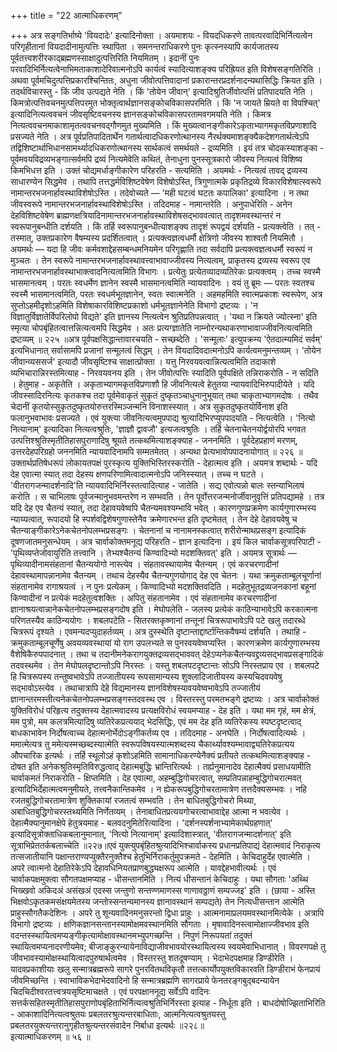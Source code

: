 +++
title = "22 आत्माधिकरणम्"

+++
अत्र सङ्गतिर्भाष्ये 'वियदादेः' इत्यादिनोक्ता । अयमाशयः - वियदधिकरणे तावत्परवादिभिर्नित्यत्वेन परिगृहीतानां वियदादीनामुत्पत्तिः स्थापिता । समनन्तराधिकरणे पुनः कृत्स्नस्यापि कार्यजातस्य पूर्वतत्त्वशरीरकाद्ब्रह्मणस्साक्षादुत्पत्तिरिति नियमितम् । इदानीं पुनः परवादिभिर्नित्यत्वेनाभिमताकाशादेरिवात्मनोऽपि कार्यत्वं स्यादित्याशङ्क्य परिह्रियत इति विशेषसङ्गतिरिति । अथवा पूर्वमचिदुत्पत्तिप्रकारश्चिन्तितः, अधुना जीवोत्पत्तिवादानां प्रकारान्तरप्रदर्शनादन्यथासिद्धिः क्रियत इति । तदर्थविचारस्तु - किं जीव उत्पद्यते नेति । किं 'तोयेन जीवान्' इत्यादिश्रुतिर्जीवोत्पत्तिं प्रतिपादयति नेति । किमत्रोत्पत्तिवचनमुत्पत्तिपरमुत भोक्तृत्वार्थज्ञानसङ्कोचविकासपरमिति । किं 'न जायते म्रियते वा विपश्चित्' इत्यादिनित्यत्ववचनं जीवसृष्टिवचनस्य ज्ञानसङ्कोचविकासपरतामवगमयति नेति । किमत्र नित्यत्ववचनमाकाशामृतत्ववचनवद्गौणमुत मुख्यमिति । किं मुख्यत्वानङ्गीकारेऽकृताभ्यागमकृतविप्रणाशादि प्रसज्यते नेति । अत्र पूर्वप्रतिपादितार्थेन गतार्थत्वादधिकरणोत्थानस्य नैरर्थक्यमाशङ्क्यैकदेशगतार्थत्वेऽपि तद्विशिष्टार्थाभिधानसामर्थ्यादधिकरणोत्थानस्य सार्थकत्वं समर्थयते - द्रव्यमिति । इयं तत्र चोदकस्याशङ्का - पूर्वमवयविद्रव्यभङ्गात्सर्वमपि द्रव्यं नित्यमेवेति कथितं, तेनाधुना पुनस्सूत्रकारो जीवस्य नित्यत्वं विशिष्य किमभिधत्त इति । उक्तं चोद्यमर्धाङ्गीकारेण परिहरति - सत्यमिति । अयमर्थः - नित्यत्वं तावद् द्रव्यस्य साधारण्येन सिद्धमेव । तथापि तत्तद्धर्मविशिष्टवेषेण विशेषोऽस्ति, त्रिगुणात्मके प्रकृतिद्रव्ये विकारविशेषात्स्वरूपे नामान्तरभजनार्हावस्थाविशेषोऽस्ति । तदेवोच्यते — 'मही घटत्वं घटतः कपालिका' इत्यादिना । न तथा जीवस्वरूपे नामान्तरभजनार्हावस्थाविशेषोऽस्ति । तदिदमाह - नामान्तरेति । अनुपाधेरिति - अनेन देहविशिष्टवेषेण ब्राह्मणक्षत्रियादिनामान्तरभजनार्हावस्थाविशेषसद्भाववत्वात् तादृशमवस्थान्तरं न स्वरूपानुबन्धीति दर्शयति । किं तर्हि स्वरूपानुबन्धीत्याशङ्क्य तादृशं रूपद्वयं दर्शयति - प्रत्यक्त्वेति । तत् - तस्मात्, उक्तप्रकारेण वैषम्यस्य प्रदर्शितत्वात् । प्रत्यक्त्वज्ञत्वधर्मौ क्षेत्रिणो जीवस्य शाश्वतौ नियमितौ । अयमर्थः — यदा हि जीवः कर्मवशाद्देहसम्बन्धमनियमेन परिगृह्णाति तदा सर्वदापि प्रत्यक्त्वज्ञत्वधर्मौ स्वरूपं न मुञ्चतः । तेन स्वरूपे नामान्तरभजनार्हावस्थावत्त्वाभावाज्जीवस्य नित्यत्वम्, प्राकृतस्य द्रव्यस्य स्वरूप एव नामान्तरभजनार्हावस्थाभाक्त्वादनित्यत्वमिति विभागः । प्रत्येतुः प्रत्येतव्यादव्यतिरेकः प्रत्यक्त्वम् । तच्च स्वस्मै भासमानत्वम् । परतः स्वधर्मेण ज्ञानेन स्वस्मै भासमानत्वमिति न्यायवादिनः । वयं तु ब्रूमः — परतः स्वतश्च स्वस्मै भासमानत्वमिति, परतः स्वधर्मभूतज्ञानेन, स्वतः स्वात्मनेति । अहमहमिति स्वात्मप्रकाशः स्वरूपेण, अत्र सुप्तोऽहमीदृशोऽहमिति विशेषाकारविशिष्टप्रकाशो धर्मभूतज्ञानेनेति विभागो द्रष्टव्यः । 'न विज्ञातुर्विज्ञातेर्विपरिलोपो विद्यते' इति ज्ञानस्य नित्यत्वेन श्रुतिप्रतिपन्नत्वात् । 'यथा न क्रियते ज्योत्स्ना' इति स्मृत्या चोपबृंहितत्वात्तन्नित्यत्वमपि सिद्धमेव । अतः प्रत्यग्ज्ञातेति नाम्नोरन्यथाकरणाभावाज्जीवनित्यत्वमिति द्रष्टव्यम् ॥ २२५ ॥अत्र पूर्वपक्षसिद्धान्तावारचयति - सच्छब्देति । 'सन्मूलाः' इत्युपक्रम्य 'ऐतदात्म्यमिदं सर्वम्' इत्यभिधानात् सर्वासामपि प्रजानां सन्मूलत्वं सिद्धम् । तेन वियदादिवदात्मनोऽपि कार्यत्वमनुमन्तव्यम् । 'तोयेन जीवान्व्यससर्ज' इत्यादौ जीवसृष्टिश्च साक्षात्प्रोक्ता । यत्तु निरवयवत्वान्नित्यत्वमिति तदाकाशे व्यभिचारान्निरस्तमित्याह - निरवयवनय इति । तेन जीवोत्पत्तिः स्यादिति पूर्वपक्षिते तन्निराकरोति - न सदिति । हेतुमाह - अकृतेति । अकृताभ्यागमकृतविप्रणाशौ हि जीवनित्यत्वे हेतुतया न्यायवादिभिरुपादीयेते । यदि जीवस्सादिरनित्यः कृतकश्च तदा पूर्वमेवाकृतं सुकृतं दुष्कृतञ्चाधुनानुभूयात् तथा चाकृताभ्यागमदोषः । तथैव चेदानीं कृतयोस्सुकृतदुष्कृतयोरुत्तरस्मिञ्जन्मनि विनाशस्स्यात् । अत्र सुकृतदुष्कृतयोर्विनाश इति फलानुभवाभावः प्रसज्यते । एवं युक्त्या जीवनित्यत्वमुपपाद्य श्रुत्यादिभिरप्युपपादयति - नित्यत्वेति । 'नित्यो नित्यानाम्' इत्यादिका नित्यत्वश्रुतिः, 'ज्ञाज्ञौ द्वावजौ' इत्यजत्वश्रुतिः । तर्हि चेतनाचेतनयोर्द्वयोरपि भगवत उत्पत्तिश्श्रुतिस्मृतीतिहासपुराणादिषु श्रूयते तत्कथमित्याशङ्क्याह - जननमिति । पूर्वदेहप्रहाणं मरणम्, उत्तरदेहपरिग्रहो जननमिति न्यायवादिनामपि सम्मतमेतत् । अन्यथा प्रेत्यभावोपपादनायोगात् ॥ २२६ ॥उक्तार्थप्रतिषेधरूपं लोकायतपक्षं पुरस्कृत्य युक्तिभिस्तिरस्करोति - देहात्मत्व इति । अयमत्र शब्दार्थः - यदि देह एवात्मा स्यात् तदा देहस्य क्षणपरिणामित्वादात्मनोऽपि जनिस्स्यात् । तच्च न घटते । 'वीतरागजन्मादर्शनादि'ति न्यायवादिभिर्निरस्तत्वादित्याह - जातेति । सद्य एवोत्पन्नो बालः स्तन्याभिलाषं करोति । स चाभिलाषः पूर्वजन्मानुभवमन्तरेण न सम्भवति । तेन पूर्वोत्तरजन्मनोर्जीवानुवृत्तिं प्रतिपद्यामहे । तत्र यदि देह एव चैतन्यं स्यात्, तदा देहावयवेष्वपि चैतन्यमवश्यम्भावि भवेत् । कारणगुणप्रक्रमेण कार्यगुणारम्भस्य न्याय्यत्वात्, रूपादयो हि स्पर्शवद्विशेषगुणास्तेनैव क्रमेणारभन्त इति दृष्टमेतत् । तेन देहे देहावयवेषु च चैतन्याङ्गीकारेऽनेकचेतनोपलम्भप्रसङ्गः । चेतनानां च नानामनस्कत्वात् शरीरोन्माथप्रसङ्ग इत्यादिकं दूषणजातमनुसन्धेयम् । अत्र चार्वाकोक्तमनूद्य परिहरति - ज्ञान इत्यादिना । इयं किल चार्वाकसूत्रपरिपाटी - 'पृथिव्यप्तेजोवायुरिति तत्त्वानि । तेभ्यश्चैतन्यं किण्वादिभ्यो मदशक्तिवत्' इति । अयमत्र सूत्रार्थः — पृथिव्यादीनामसंहतानां चैतन्ययोगो नास्त्येव । संहतावस्थायामेव चैतन्यम् । एवं करचरणादीनां देहावस्थामापन्नानामेव चैतन्यम् । तथाच देहस्यैव चैतन्यगुणयोगाद् देह एव चेतनः । यथा क्रमुकताम्बूलचूर्णानां संहतानामेव रागाश्रयत्वं । न पुनः प्रत्येकम् । किण्वादिभ्यो मदशक्तिवदिति । मदहेतुभूतद्रव्यजनकानां बहूनां किण्वादीनां न प्रत्येकं मदहेतुत्वशक्तिः । अपितु संहतानामेव । एवं संहतानामेव करचरणादीनां ज्ञानाश्रयत्वान्नानेकचेतनोपलम्भप्रसङ्गदोष इति । मेघोपलेति - जलस्य प्रत्येकं काठिन्याभावेऽपि करकात्मना परिणतस्यैव काठिन्ययोगः । शबलपटेति - सितरक्तकृष्णानां तन्तूनां चित्ररूपाभावेऽपि पटे खलु तदारब्धे चित्ररूपं दृश्यते । एवमन्यदप्युदाहर्तव्यम् । अत्र दुस्स्थेति दृष्टान्ताद्दार्ष्टान्तिकवैषम्यं दर्शयति । तथाहि - क्रमुकताम्बूलचूर्णेषु अवयव्यवस्थायां यो राग उपलभ्यते स पुनरवयवेष्वप्यस्ति । कारणक्रमेण कार्यगुणारम्भस्य वैशेषिकैरुपपादनात् । तथा च तदानीमनेकरागयुक्तद्रव्यसद्भाववत् देहेऽप्यनेकचैतन्यवद्द्रव्यसद्भावप्रसङ्गादिकं तदवस्थमेव । तेन मेघोपलदृष्टान्तोऽपि निरस्तः । यस्तु शबलपटदृष्टान्तः सोऽपि निरस्तप्राय एव । शबलपटे हि चित्ररूपस्य तन्तुष्वभावेऽपि तज्जातीयस्य रूपसामान्यस्य शुक्लादिजातीयस्य कस्यचिदवयवेषु सद्भावोऽस्त्येव । तथाचात्रापि देहे विद्यमानस्य ज्ञानविशेषस्यावयवेष्वभावेऽपि तज्जातीयं ज्ञानान्तरमस्तीत्यनेकचेतनोपलम्भप्रसङ्गस्तदवस्थ एव । विस्तरस्तु परमतभङ्गे द्रष्टव्यः । अत्र चार्वाकोक्तं युक्तिविरोधं परिहृत्य तदुक्तस्य देहात्मवादस्य प्रत्यक्षविरोधं स्वयमप्याह - देह इति । यथा मम गृहं, मम क्षेत्रं, मम पुत्रो, मम कलत्रमित्यादिषु व्यतिरेकप्रत्ययाद् भेदसिद्धिः, एवं मम देह इति व्यतिरेकस्य स्पष्टदृष्टत्वाद् बाधकाभावेन निर्दोषत्वाच्च देहात्मनोर्भेदोऽङ्गीकर्तव्य एव । तदिदमाह - अनघेति । निर्दोषत्वादित्यर्थः । ममात्मेत्यत्र तु ममेत्यस्मच्छब्दस्यात्मेति स्वरूपविषयस्यात्मशब्दस्य चैकार्थ्यावश्यम्भावाद्व्यतिरेकप्रत्यय औपचारिक इत्यर्थः । तर्हि स्थूलोऽहं कृशोऽहमिति सामानाधिकरण्येनैक्यं प्रतीयते तत्कथमित्याशङ्क्याह - दोषत इति अनेकश्रुतिस्मृतिविरुद्धत्वाद् देहात्मबुद्धिः भ्रान्तिरित्यर्थः । तर्ह्यनुमानादेव देहात्मैक्यं प्रसाधयामीति चार्वाकमतं निराकरोति - क्षिप्तमिति । देह एवात्मा, अहम्बुद्धिगोचरत्वात्, सम्प्रतिपन्नाहम्बुद्धिगोचरात्मवत् इत्यादिभिर्देहात्मत्वमनुमीयते, तत्त्वनैकान्तिकमेव । न ह्येकरूपबुद्धिगोचरतामात्रेण तत्तदैक्यसम्भवः । नहि रजतबुद्धिगोचरतामात्रेण शुक्तिकायां रजतत्वं सम्भवति । तेन बाधितबुद्धिगोचरो मिथ्या, अबाधितबुद्धिगोचरस्तथ्यमिति निर्णेतव्यम् । तेनाबाधितप्रत्ययगोचरत्वाभावाद्देह आत्मा न भवत्येव । देहात्मैक्यानुमानक्षेपे हेतुत्रयमाह - बलवदनुमितेरित्यादिना । 'दर्शनस्पर्शनाभ्यामेकार्थग्रहणात्' इत्यादिसूत्रोक्ताधिकबलानुमानात्, 'नित्यो नित्यानाम्' इत्यादिशास्त्रात्, 'वीतरागजन्मादर्शनात्' इति सूत्राभिप्रेततर्कबलाच्चेति ॥२२७॥एवं युक्त्युपबृंहितश्रुत्यादिभिश्चार्वाकस्य प्रधानप्रतिपाद्यं देहात्मवादं निराकृत्य तत्सजातीयानि पक्षान्तराण्यप्युक्तैरनुक्तैश्च हेतुभिर्निराकर्तुमुपक्रमते - देहमिति । केचिदाहुर्देह एवात्मेति । अपरे त्वात्मनो देहातिरेकेऽपि देहावधिनियतप्राणबुद्ध्यक्षरूप आत्मेति । यावद्देहभावीत्यर्थः । एवं चार्वाकपक्षमुक्त्वा सौगतपक्षमप्याह - धीसन्तानमिति । नित्यं धीसन्तानं केचिदाहुः । यथा सौगताः 'अथ्थि भिख्खवो अकिदअं असंखअं एदस्स जन्तुणो सन्तण्णमाणस्स णाणावठ्ठाणं सम्पज्जइ' इति । (छाया - अस्ति भिक्षवोऽकृतकमसंक्षयमेतस्य जन्तोस्सन्तन्यमानस्य ज्ञानावस्थानं सम्पद्यते) तेन नित्यधीसन्तान आत्मेति प्राहुस्सौगतैकदेशिनः । अपरे तु शून्यवादिनमनुसरन्तो द्विधा प्राहुः । आत्मनामाप्रलयमवस्थानमित्येके । अत्रापि विभागो द्रष्टव्यः । क्षणिकज्ञानसन्तानस्यामोक्षमवस्थानमिति सौगताः । मृषावादिनस्त्वामोक्षाज्जीवभाव इति वदन्तस्स्थायित्वमप्यङ्गीकृत्यामोक्षावस्थानमभ्युपगच्छन्ति । निपुणं निरूपयतां तदुक्तं स्थायित्वमप्यनादरणीयमेव; बीजाङ्कुरन्यायेनाविद्याजीवभावयोरस्थायित्वस्य स्वयमेवाभिधानात् । विवरणपक्षे तु जीवभावस्यामोक्षस्थायित्वादपुरुषार्थत्वमेव । विस्तरस्तु शतदूषण्याम् । भेदाभेदपक्षमाह डिण्डीरेति । यादवप्रकाशीयाः खलु सन्मात्रब्रह्मरूपे सागरे पुनरवितथविकृतौ तत्तत्कार्योपयुक्तविकारवति डिण्डीराभं फेनप्रायं जीवमिच्छन्ति । स्वाभाविकभेदाभेदवादिनो हि सन्मात्रब्रह्मणि सागरप्राये फेनतरङ्गबुद्बदन्यायेन चिदचिदीश्वरतत्त्वत्रयसृष्टिमाचक्षते । एवं परपक्षाननूद्य सर्वेऽपि वादिनः सत्तर्कसहितस्मृतीतिहासपुराणोपबृंहिताभिर्नित्यत्वश्रुतिभिर्निरस्ता इत्याह - निर्धूता इति । बाधदोषोज्झिताभिरिति - आकाशादिनित्यत्वश्रुतयः प्रबलतरश्रुत्यन्तरबाधिताः, आत्मनित्यत्वश्रुतयस्तु प्रबलतरयुक्त्यन्तरानुगृहीतश्रुत्यन्तरसंवादेन निर्बाधा इत्यर्थः ॥२२८॥   
इत्यात्माधिकरणम् ॥ ५६ ॥